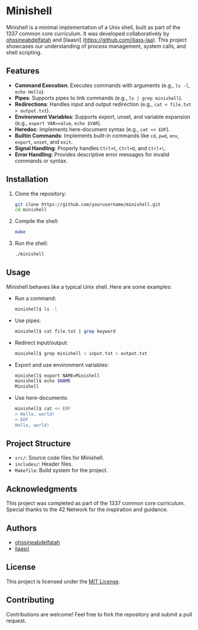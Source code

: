 # Minishell

Minishell is a minimal implementation of a Unix shell, built as part of the 1337 common core curriculum. It was developed collaboratively by [ohssineabdelfatah](https://github.com/ohssineabdelfatah) and [ilaasri] (https://github.com/iliass-laa). This project showcases our understanding of process management, system calls, and shell scripting.

## Features

- **Command Execution**: Executes commands with arguments (e.g., `ls -l`, `echo Hello`).
- **Pipes**: Supports pipes to link commands (e.g., `ls | grep minishell`).
- **Redirections**: Handles input and output redirection (e.g., `cat < file.txt > output.txt`).
- **Environment Variables**: Supports export, unset, and variable expansion (e.g., `export VAR=value`, `echo $VAR`).
- **Heredoc**: Implements here-document syntax (e.g., `cat << EOF`).
- **Builtin Commands**: Implements built-in commands like `cd`, `pwd`, `env`, `export`, `unset`, and `exit`.
- **Signal Handling**: Properly handles `Ctrl+C`, `Ctrl+D`, and `Ctrl+\`.
- **Error Handling**: Provides descriptive error messages for invalid commands or syntax.

## Installation

1. Clone the repository:
   ```bash
   git clone https://github.com/yourusername/minishell.git
   cd minishell
   ```
2. Compile the shell:
   ```bash
   make
   ```
3. Run the shell:
   ```bash
   ./minishell
   ```

## Usage

Minishell behaves like a typical Unix shell. Here are some examples:

- Run a command:
  ```bash
  minishell$ ls -l
  ```

- Use pipes:
  ```bash
  minishell$ cat file.txt | grep keyword
  ```

- Redirect input/output:
  ```bash
  minishell$ grep minishell < input.txt > output.txt
  ```

- Export and use environment variables:
  ```bash
  minishell$ export NAME=Minishell
  minishell$ echo $NAME
  Minishell
  ```

- Use here-documents:
  ```bash
  minishell$ cat << EOF
  > Hello, world!
  > EOF
  Hello, world!
  ```

## Project Structure

- `src/`: Source code files for Minishell.
- `includes/`: Header files.
- `Makefile`: Build system for the project.

## Acknowledgments

This project was completed as part of the 1337 common core curriculum. Special thanks to the 42 Network for the inspiration and guidance.

## Authors

- [ohssineabdelfatah](https://github.com/ohssineabdelfatah)
- [ilaasri](https://github.com/iliass-laa)

## License

This project is licensed under the [MIT License](LICENSE).

## Contributing

Contributions are welcome! Feel free to fork the repository and submit a pull request.
